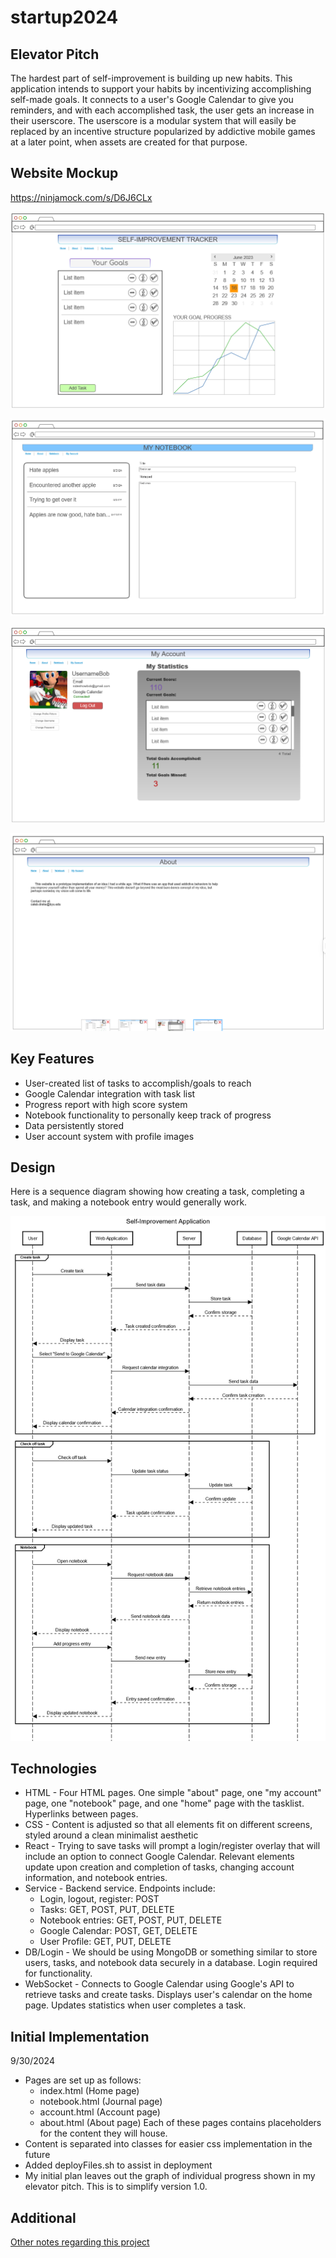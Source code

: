 # startup2024


## Elevator Pitch

The hardest part of self-improvement is building up new habits. This application intends to support your habits
by incentivizing accomplishing self-made goals. It connects to a user's Google Calendar to give you reminders,
and with each accomplished task, the user gets an increase in their userscore. The userscore is a modular system
that will easily be replaced by an incentive structure popularized by addictive mobile games at a later point,
when assets are created for that purpose.

## Website Mockup
https://ninjamock.com/s/D6J6CLx

![Mockup of application homepage.](/images/Homepage_Mockup.png)

![Mockup of application notebook page.](/images/Notebook_Mockup.png)

![Mockup of application account page.](/images/Account_Mockup.png)

![Mockup of application about page.](/images/About_Mockup.png)

## Key Features
- User-created list of tasks to accomplish/goals to reach
- Google Calendar integration with task list
- Progress report with high score system
- Notebook functionality to personally keep track of progress
- Data persistently stored
- User account system with profile images

## Design
Here is a sequence diagram showing how creating a task, completing a task, and making a notebook entry
would generally work.

![Sequence Diagram for main functionality](/images/Self_Improvement_Application.png)

## Technologies

- HTML - Four HTML pages. One simple "about" page, one "my account" page, one "notebook" page, and one "home" page with the tasklist. Hyperlinks between pages.
- CSS - Content is adjusted so that all elements fit on different screens, styled around a clean minimalist aesthetic
- React - Trying to save tasks will prompt a login/register overlay that will include an option to connect Google Calendar. Relevant elements update upon creation and completion of tasks, changing account information, and notebook entries.
- Service - Backend service. Endpoints include:
    - Login, logout, register: POST
    - Tasks: GET, POST, PUT, DELETE 
    - Notebook entries: GET, POST, PUT, DELETE 
    - Google Calendar: POST, GET, DELETE
    - User Profile: GET, PUT, DELETE
- DB/Login - We should be using MongoDB or something similar to store users, tasks, and notebook data securely in a database. Login required for functionality.
- WebSocket - Connects to Google Calendar using Google's API to retrieve tasks and create tasks. Displays user's calendar on the home page. Updates statistics when user completes a task.



## Initial Implementation
9/30/2024
- Pages are set up as follows: 
    - index.html (Home page)
    - notebook.html (Journal page)
    - account.html (Account page)
    - about.html (About page)
    Each of these pages contains placeholders for the content they will house.
- Content is separated into classes for easier css implementation in the future
- Added deployFiles.sh to assist in deployment
- My initial plan leaves out the graph of individual progress shown in my elevator pitch. This is to simplify version 1.0.

## Additional

[Other notes regarding this project](docs/notes.md)